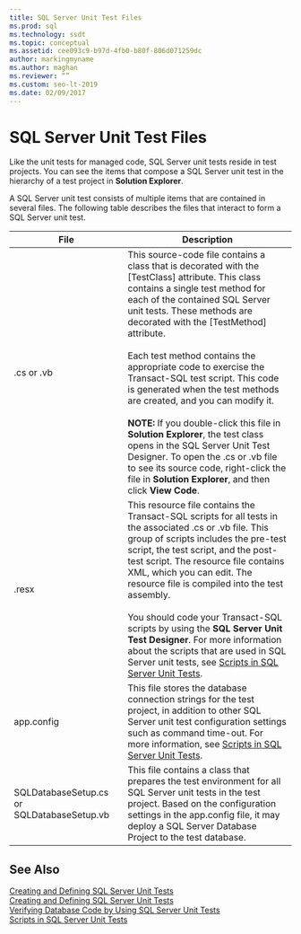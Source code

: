 ```yaml
---
title: SQL Server Unit Test Files
ms.prod: sql
ms.technology: ssdt
ms.topic: conceptual
ms.assetid: cee093c9-b97d-4fb0-b80f-806d071259dc
author: markingmyname
ms.author: maghan
ms.reviewer: “”
ms.custom: seo-lt-2019
ms.date: 02/09/2017
---
```


# SQL Server Unit Test Files

Like the unit tests for managed code, SQL Server unit tests reside in test projects. You can see the items that compose a SQL Server unit test in the hierarchy of a test project in **Solution Explorer**.  
  
A SQL Server unit test consists of multiple items that are contained in several files. The following table describes the files that interact to form a SQL Server unit test.  
  
|**File**|**Description**|  
|------------|-------------------|  
|.cs or .vb|This source-code file contains a class that is decorated with the [TestClass] attribute. This class contains a single test method for each of the contained SQL Server unit tests. These methods are decorated with the [TestMethod] attribute.<br /><br />Each test method contains the appropriate code to exercise the Transact\-SQL test script. This code is generated when the test methods are created, and you can modify it.<br /><br />**NOTE:** If you double-click this file in **Solution Explorer**, the test class opens in the SQL Server Unit Test Designer. To open the .cs or .vb file to see its source code, right-click the file in **Solution Explorer**, and then click **View Code**.|  
|.resx|This resource file contains the Transact\-SQL scripts for all tests in the associated .cs or .vb file. This group of scripts includes the pre-test script, the test script, and the post-test script. The resource file contains XML, which you can edit. The resource file is compiled into the test assembly.<br /><br />You should code your Transact\-SQL scripts by using the **SQL Server Unit Test Designer**. For more information about the scripts that are used in SQL Server unit tests, see [Scripts in SQL Server Unit Tests](../ssdt/scripts-in-sql-server-unit-tests.md).|  
|app.config|This file stores the database connection strings for the test project, in addition to other SQL Server unit test configuration settings such as command time-out. For more information, see [Scripts in SQL Server Unit Tests](../ssdt/scripts-in-sql-server-unit-tests.md).|  
|SQLDatabaseSetup.cs or SQLDatabaseSetup.vb|This file contains a class that prepares the test environment for all SQL Server unit tests in the test project. Based on the configuration settings in the app.config file, it may deploy a SQL Server Database Project to the test database.|  
  
## See Also  
[Creating and Defining SQL Server Unit Tests](../ssdt/creating-and-defining-sql-server-unit-tests.md)  
[Creating and Defining SQL Server Unit Tests](../ssdt/creating-and-defining-sql-server-unit-tests.md)  
[Verifying Database Code by Using SQL Server Unit Tests](../ssdt/verifying-database-code-by-using-sql-server-unit-tests.md)  
[Scripts in SQL Server Unit Tests](../ssdt/scripts-in-sql-server-unit-tests.md)  
  
